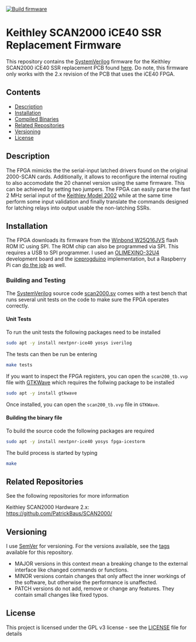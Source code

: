 [![Build firmware](https://github.com/PatrickBaus/SCAN2000_iCE40_Firmware/actions/workflows/ci.yml/badge.svg)](https://github.com/PatrickBaus/SCAN2000_iCE40_Firmware/actions/workflows/ci.yml)

# Keithley SCAN2000 iCE40 SSR Replacement Firmware
This repository contains the [SystemVerilog](https://en.wikipedia.org/wiki/SystemVerilog) firmware for the Keithley SCAN2000 iCE40 SSR replacement PCB found [here](https://github.com/PatrickBaus/SCAN2000/). Do note, this firmware only works with the 2.x revision of the PCB that uses the iCE40 FPGA.

## Contents
- [Description](#description)
- [Installation](#installation)
- [Compiled Binaries](#compiled-binaries)
- [Related Repositories](#related-repositories)
- [Versioning](#versioning)
- [License](#license)

## Description
The FPGA mimicks the the serial-input latched drivers found on the original 2000-SCAN cards. Additionally, it allows to reconfigure the internal routing to also accomodate the 20 channel version using the same firmware. This can be achieved by setting two jumpers. The FPGA can easily parse the fast 2 MHz serial input of the [Keithley Model 2002](https://www.tek.com/en/products/keithley/digital-multimeter/2002-series) while at the same time perform some input validation and finally translate the commands designed for latching relays into output usable the non-latching SSRs.

## Installation
The FPGA downloads its firmware from the [Winbond W25Q16JVS](https://www.winbond.com/hq/product/code-storage-flash-memory/serial-nor-flash/?__locale=en&partNo=W25Q16JV) flash ROM IC using SPI. The ROM chip can also be programmed via SPI. This requires a USB to SPI programmer. I used an [OLIMEXINO-32U4](https://www.olimex.com/Products/Duino/AVR/OLIMEXINO-32U4/open-source-hardware) development board and the [iceprogduino](https://github.com/OLIMEX/iCE40HX1K-EVB/tree/master/programmer) implementation, but a Raspberry Pi can [do the job](https://www.olimex.com/wiki/ICE40HX1K-EVB#Iceprog_with_Raspberry_PI) as well.

### Building and Testing
The [SystemVerilog](https://en.wikipedia.org/wiki/SystemVerilog) source code [scan2000.sv](scan2000.sv) comes with a test bench that runs several unit tests on the code to make sure the FPGA operates correctly.

#### Unit Tests
To run the unit tests the following packages need to be installed
```bash
sudo apt -y install nextpnr-ice40 yosys iverilog
```

The tests can then be run be entering
```bash
make tests
```

If you want to inspect the FPGA registers, you can open the ```scan200_tb.vvp``` file with [GTKWave](https://gtkwave.sourceforge.net/) which requires the follwing package to be installed
```bash
sudo apt -y install gtkwave
```

Once installed, you can open the ```scan200_tb.vvp``` file in ```GTKWave```.

#### Building the binary file
To build the source code the following packages are required
```bash
sudo apt -y install nextpnr-ice40 yosys fpga-icestorm
```

The build process is started by typing
```bash
make
```

## Related Repositories
See the following repositories for more information

Keithley SCAN2000 Hardware 2.x: https://github.com/PatrickBaus/SCAN2000/

## Versioning
I use [SemVer](http://semver.org/) for versioning. For the versions available, see the [tags](../../tags) available for this repository.

- MAJOR versions in this context mean a breaking change to the external interface like changed commands or functions.
- MINOR versions contain changes that only affect the inner workings of the software, but otherwise the performance is unaffected.
- PATCH versions do not add, remove or change any features. They contain small changes like fixed typos.

## License
This project is licensed under the GPL v3 license - see the [LICENSE](LICENSE) file for details

